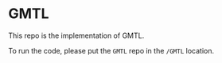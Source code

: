 # GMTL

This repo is the implementation of GMTL. 

To run the code, please put the `GMTL` repo in the `/GMTL` location. 

